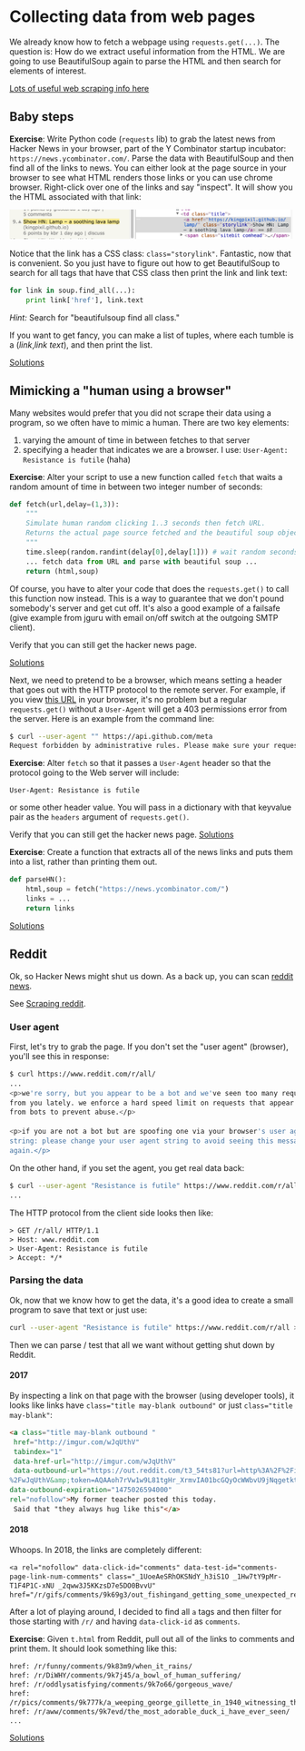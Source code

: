 # Collecting data from web pages

We already know how to fetch a webpage using `requests.get(...)`. The question is: How do we extract useful information from the HTML. We are going to use BeautifulSoup again to parse the HTML and then search for elements of interest.

[Lots of useful web scraping info here](https://automatetheboringstuff.com/chapter11/)

## Baby steps

**Exercise**: Write Python code (`requests` lib) to grab the latest news from Hacker News in your browser, part of the Y Combinator startup incubator: `https://news.ycombinator.com/`. Parse the data with BeautifulSoup and then find all of the links to news.  You can either look at the page source in your browser to see what HTML renders those links or you can use chrome browser. Right-click over one of the links and say "inspect". It will show you the HTML associated with that link:

<img src=figures/hn-element.png width=500>

Notice that the link has a CSS class: `class="storylink"`. Fantastic, now that is convenient.  So you just have to figure out how to get BeautifulSoup to search for all tags that have that CSS class then print the link and link text:

```python
for link in soup.find_all(...):
    print link['href'], link.text
```

*Hint:* Search for "beautifulsoup find all class."

If you want to get fancy, you can make a list of tuples, where each tumble is a (*link*,*link text*), and then print the list.

[Solutions](https://github.com/parrt/msds692/tree/master/notes/code/scrape)

## Mimicking a "human using a browser"

Many websites would prefer that you did not scrape their data using a program, so we often have to mimic a human. There are two key elements:

1. varying the amount of time in between fetches to that server
2. specifying a header that indicates we are a browser. I use: `User-Agent: Resistance is futile`  (haha)

**Exercise**: Alter your script to use a new function called `fetch` that waits a random amount of time in between two integer number of seconds:

```python
def fetch(url,delay=(1,3)):
    """
    Simulate human random clicking 1..3 seconds then fetch URL.
    Returns the actual page source fetched and the beautiful soup object.
    """
    time.sleep(random.randint(delay[0],delay[1])) # wait random seconds
    ... fetch data from URL and parse with beautiful soup ...
    return (html,soup)
```

Of course, you have to alter your code that does the `requests.get()` to call this function now instead. This is a way to guarantee that we don't pound somebody's server and get cut off. It's also a good example of a failsafe (give example from jguru with email on/off switch at the outgoing SMTP client).

Verify that you can still get the hacker news page.

[Solutions](https://github.com/parrt/msds692/tree/master/notes/code/scrape)

Next, we need to pretend to be a browser, which means setting a header that goes out with the HTTP protocol to the remote server. For example, if you view [this URL](https://api.github.com/meta) in your browser, it's no problem but a regular `requests.get()` without a `User-Agent` will get a 403 permissions error from the server. Here is an example from the command line:

```bash
$ curl --user-agent "" https://api.github.com/meta
Request forbidden by administrative rules. Please make sure your request has a User-Agent header (http://developer.github.com/v3/#user-agent-required). Check https://developer.github.com for other possible causes.
```

**Exercise**: Alter `fetch` so that it passes a `User-Agent` header so that the protocol going to the Web server will include:

```
User-Agent: Resistance is futile
```

or some other header value. You will pass in a dictionary with that keyvalue pair as the `headers` argument of `requests.get()`.

Verify that you can still get the hacker news page. [Solutions](https://github.com/parrt/msds692/tree/master/notes/code/scrape)


**Exercise**:  Create a function that extracts all of the news links and puts them into a list, rather than printing them out.

```python
def parseHN():
    html,soup = fetch("https://news.ycombinator.com/")
    links = ...
    return links
```

[Solutions](https://github.com/parrt/msds692/tree/master/notes/code/scrape)

## Reddit

Ok, so Hacker News might shut us down. As a back up, you can scan [reddit news](https://www.reddit.com/r/all).

See [Scraping reddit](https://www.datacamp.com/community/tutorials/scraping-reddit-python-scrapy).

### User agent

First, let's try to grab the page. If you don't set the "user agent" (browser), you'll see this in response:

```bash
$ curl https://www.reddit.com/r/all/
...
<p>we're sorry, but you appear to be a bot and we've seen too many requests
from you lately. we enforce a hard speed limit on requests that appear to come
from bots to prevent abuse.</p>

<p>if you are not a bot but are spoofing one via your browser's user agent
string: please change your user agent string to avoid seeing this message
again.</p>
```

On the other hand, if you set the agent, you get real data back:
 
```bash
$ curl --user-agent "Resistance is futile" https://www.reddit.com/r/all/
...
```

The HTTP protocol from the client side looks then like:

```
> GET /r/all/ HTTP/1.1
> Host: www.reddit.com
> User-Agent: Resistance is futile
> Accept: */*

```

### Parsing the data

Ok, now that we know how to get the data, it's a good idea to create a small program to save that text or just use:

```bash
curl --user-agent "Resistance is futile" https://www.reddit.com/r/all > /tmp/t.html
```

Then we can parse / test that all we want without getting shut down by Reddit.

#### 2017

By inspecting a link on that page with the browser (using developer tools), it looks like links have `class="title may-blank outbound"` or just `class="title may-blank"`:


```html
<a class="title may-blank outbound "
 href="http://imgur.com/wJqUthV" 
 tabindex="1" 
 data-href-url="http://imgur.com/wJqUthV" 
 data-outbound-url="https://out.reddit.com/t3_54ts81?url=http%3A%2F%2Fimgur.com
%2FwJqUthV&amp;token=AQAAoh7rVw1w9L81tgHr_XrmvIA01bcGQyOcWWbvU9jNqgetktoX" 
data-outbound-expiration="1475026594000" 
rel="nofollow">My former teacher posted this today.
 Said that "they always hug like this"</a>
```

#### 2018

Whoops. In 2018, the links are completely different:

```
<a rel="nofollow" data-click-id="comments" data-test-id="comments-page-link-num-comments" class="_1UoeAeSRhOKSNdY_h3iS1O _1Hw7tY9pMr-T1F4P1C-xNU _2qww3J5KKzsD7e5DO0BvvU" href="/r/gifs/comments/9k69g3/out_fishingand_getting_some_unexpected_results/">
```

After a lot of playing around, I decided to find all `a` tags and then filter for those starting with `/r/` and having `data-click-id` as `comments`.

**Exercise**:  Given `t.html` from Reddit, pull out all of the links to comments and print them.  It should look something like this:

```
href: /r/funny/comments/9k83m9/when_it_rains/
href: /r/DiWHY/comments/9k7j45/a_bowl_of_human_suffering/
href: /r/oddlysatisfying/comments/9k7o66/gorgeous_wave/
href: /r/pics/comments/9k777k/a_weeping_george_gillette_in_1940_witnessing_the/
href: /r/aww/comments/9k7evd/the_most_adorable_duck_i_have_ever_seen/
...
```

[Solutions](https://github.com/parrt/msds692/tree/master/notes/code/scrape)

